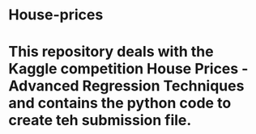 # House-prices
# This repository deals with the Kaggle competition House Prices - Advanced Regression Techniques and contains the python code to create teh submission file.
